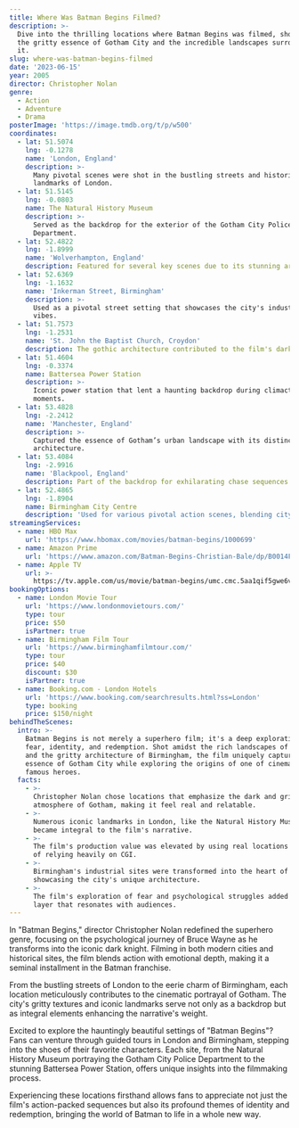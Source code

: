 ```yaml
---
title: Where Was Batman Begins Filmed?
description: >-
  Dive into the thrilling locations where Batman Begins was filmed, showcasing
  the gritty essence of Gotham City and the incredible landscapes surrounding
  it.
slug: where-was-batman-begins-filmed
date: '2023-06-15'
year: 2005
director: Christopher Nolan
genre:
  - Action
  - Adventure
  - Drama
posterImage: 'https://image.tmdb.org/t/p/w500'
coordinates:
  - lat: 51.5074
    lng: -0.1278
    name: 'London, England'
    description: >-
      Many pivotal scenes were shot in the bustling streets and historic
      landmarks of London.
  - lat: 51.5145
    lng: -0.0803
    name: The Natural History Museum
    description: >-
      Served as the backdrop for the exterior of the Gotham City Police
      Department.
  - lat: 52.4822
    lng: -1.8999
    name: 'Wolverhampton, England'
    description: Featured for several key scenes due to its stunning architecture.
  - lat: 52.6369
    lng: -1.1632
    name: 'Inkerman Street, Birmingham'
    description: >-
      Used as a pivotal street setting that showcases the city's industrial
      vibes.
  - lat: 51.7573
    lng: -1.2531
    name: 'St. John the Baptist Church, Croydon'
    description: The gothic architecture contributed to the film's dark aesthetic.
  - lat: 51.4604
    lng: -0.3374
    name: Battersea Power Station
    description: >-
      Iconic power station that lent a haunting backdrop during climactic
      moments.
  - lat: 53.4828
    lng: -2.2412
    name: 'Manchester, England'
    description: >-
      Captured the essence of Gotham’s urban landscape with its distinct
      architecture.
  - lat: 53.4084
    lng: -2.9916
    name: 'Blackpool, England'
    description: Part of the backdrop for exhilarating chase sequences set in Gotham.
  - lat: 52.4865
    lng: -1.8904
    name: Birmingham City Centre
    description: 'Used for various pivotal action scenes, blending city life with drama.'
streamingServices:
  - name: HBO Max
    url: 'https://www.hbomax.com/movies/batman-begins/1000699'
  - name: Amazon Prime
    url: 'https://www.amazon.com/Batman-Begins-Christian-Bale/dp/B0014F3L5A'
  - name: Apple TV
    url: >-
      https://tv.apple.com/us/movie/batman-begins/umc.cmc.5aa1qif5gwe6vx8h1trcz1f4z
bookingOptions:
  - name: London Movie Tour
    url: 'https://www.londonmovietours.com/'
    type: tour
    price: $50
    isPartner: true
  - name: Birmingham Film Tour
    url: 'https://www.birminghamfilmtour.com/'
    type: tour
    price: $40
    discount: $30
    isPartner: true
  - name: Booking.com - London Hotels
    url: 'https://www.booking.com/searchresults.html?ss=London'
    type: booking
    price: $150/night
behindTheScenes:
  intro: >-
    Batman Begins is not merely a superhero film; it's a deep exploration of
    fear, identity, and redemption. Shot amidst the rich landscapes of London
    and the gritty architecture of Birmingham, the film uniquely captures the
    essence of Gotham City while exploring the origins of one of cinema's most
    famous heroes.
  facts:
    - >-
      Christopher Nolan chose locations that emphasize the dark and gritty
      atmosphere of Gotham, making it feel real and relatable.
    - >-
      Numerous iconic landmarks in London, like the Natural History Museum,
      became integral to the film's narrative.
    - >-
      The film's production value was elevated by using real locations instead
      of relying heavily on CGI.
    - >-
      Birmingham's industrial sites were transformed into the heart of Gotham,
      showcasing the city's unique architecture.
    - >-
      The film's exploration of fear and psychological struggles added a deeper
      layer that resonates with audiences.
---
```


<BatmanBeginsGuide />

In "Batman Begins," director Christopher Nolan redefined the superhero genre, focusing on the psychological journey of Bruce Wayne as he transforms into the iconic dark knight. Filming in both modern cities and historical sites, the film blends action with emotional depth, making it a seminal installment in the Batman franchise.

From the bustling streets of London to the eerie charm of Birmingham, each location meticulously contributes to the cinematic portrayal of Gotham. The city's gritty textures and iconic landmarks serve not only as a backdrop but as integral elements enhancing the narrative's weight.

Excited to explore the hauntingly beautiful settings of "Batman Begins"? Fans can venture through guided tours in London and Birmingham, stepping into the shoes of their favorite characters. Each site, from the Natural History Museum portraying the Gotham City Police Department to the stunning Battersea Power Station, offers unique insights into the filmmaking process.

Experiencing these locations firsthand allows fans to appreciate not just the film's action-packed sequences but also its profound themes of identity and redemption, bringing the world of Batman to life in a whole new way.

